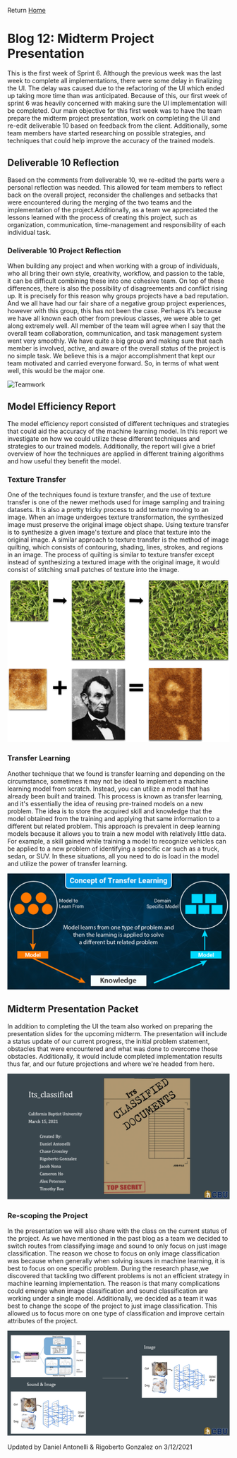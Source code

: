 Return [Home](index.md)

# Blog 12: Midterm Project Presentation

This is the first week of Sprint 6. Although the previous week was the last week to complete all implementations, there
were some delay in finalizing the UI. The delay was caused due to the refactoring of the UI which ended up taking more
time than was anticipated. Because of this, our first week of sprint 6 was heavily concerned with making sure the UI
implementation will be completed. Our main objective for this first week was to have the team prepare the midterm
project presentation, work on completing the UI and re-edit deliverable 10 based on feedback from the client.
Additionally, some team members have started researching on possible strategies, and techniques that could help improve
the accuracy of the trained models.

[comment]: <> (TODO: Place the new burndown chart iimage in blog 12 folder, addtionally give a short summary of the 
status in our progress)

## Deliverable 10 Reflection

Based on the comments from deliverable 10, we re-edited the parts were a personal reflection was needed. This allowed
for team members to reflect back on the overall project, reconsider the challenges and setbacks that were encountered
during the merging of the two teams and the implementation of the project.Additionally, as a team we appreciated the
lessons learned with the process of creating this project, such as organization, communication, time-management and
responsibility of each individual task.

### Deliverable 10 Project Reflection

When building any project and when working with a group of individuals, who all bring their own style, creativity,
workflow, and passion to the table, it can be difficult combining these into one cohesive team. On top of these
differences, there is also the possibility of disagreements and conflict rising up. It is precisely for this reason why
groups projects have a bad reputation. And we all have had our fair share of a negative group project experiences,
however with this group, this has not been the case. Perhaps it’s because we have all known each other from previous
classes, we were able to get along extremely well. All member of the team will agree when I say that the overall team
collaboration, communication, and task management system went very smoothly. We have quite a big group and making sure
that each member is involved, active, and aware of the overall status of the project is no simple task. We believe this
is a major accomplishment that kept our team motivated and carried everyone forward. So, in terms of what went well,
this would be the major one.

![Teamwork](./images/blog12/teamwork.gif)

## Model Efficiency Report

The model efficiency report consisted of different techniques and strategies that could aid the accuracy of the machine
learning model. In this report we investigate on how we could utilize these different techniques and strategies to our
trained models. Additionally, the report will give a brief overview of how the techniques are applied in different
training algorithms and how useful they benefit the model.

### Texture Transfer

One of the techniques found is texture transfer, and the use of texture transfer is one of the newer methods used
for image sampling and training datasets. It is also a pretty tricky process to add texture moving to an image. When an
image undergoes texture transformation, the synthesized image must preserve the original image object shape. Using
texture transfer is to synthesize a given image's texture and place that texture into the original image. A similar
approach to texture transfer is the method of image quilting, which consists of contouring, shading, lines, strokes, and
regions in an image. The process of quilting is similar to texture transfer except instead of synthesizing a textured
image with the original image, it would consist of stitching small patches of texture into the image.

![texture_transfer](./images/blog12/texture_transfer.png)

### Transfer Learning

Another technique that we found is transfer learning and depending on the circumstance, sometimes it may not be ideal to
implement a machine learning model from scratch. Instead, you can utilize a model that has already been built and
trained. This process is known as transfer learning, and it's essentially the idea of reusing pre-trained models on a
new problem. The idea is to store the acquired skill and knowledge that the model obtained from the training and
applying that same information to a different but related problem. This approach is prevalent in deep learning models
because it allows you to train a new model with relatively little data. For example, a skill gained while training a
model to recognize vehicles can be applied to a new problem of identifying a specific car such as a truck, sedan, or
SUV. In these situations, all you need to do is load in the model and utilize the power of transfer learning.

![transfer_learning](./images/blog12/transfer_learning.png)

## Midterm Presentation Packet

In addition to completing the UI the team also worked on preparing the presentation slides for the upcoming midterm. The
presentation will include a status update of our current progress, the initial problem statement, obstacles that were
encountered and what was done to overcome those obstacles. Additionally, it would include completed implementation
results thus far, and our future projections and where we're headed from here.

![Presentation_Packet](./images/blog12/midterm_presentation.png)

### Re-scoping the Project

In the presentation we will also share with the class on the current status of the project. As we have mentioned in the
past blog as a team we decided to switch routes from classifying image and sound to only focus on just image
classification. The reason we chose to focus on only image classification was because when generally when solving issues
in machine learning, it is best to focus on one specific problem. During the research phase,we discovered that tackling
two different problems is not an efficient strategy in machine learning implementation. The reason is that many
complications could emerge when image classification and sound classification are working under a single model.
Additionally, we decided as a team it was best to change the scope of the project to just image classification. This
allowed us to focus more on one type of classification and improve certain attributes of the project.

![Rescoping of Project](./images/blog12/rescope_project.png)

Updated by Daniel Antonelli & Rigoberto Gonzalez on 3/12/2021
